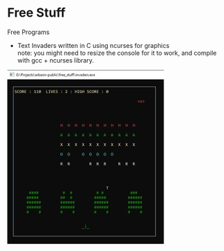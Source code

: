 # Free Stuff
Free Programs

* Text Invaders written in C using ncurses for graphics\
note: you might need to resize the console for it to work, and compile with gcc + ncurses library.

![Text Invade](./invade.jpg)